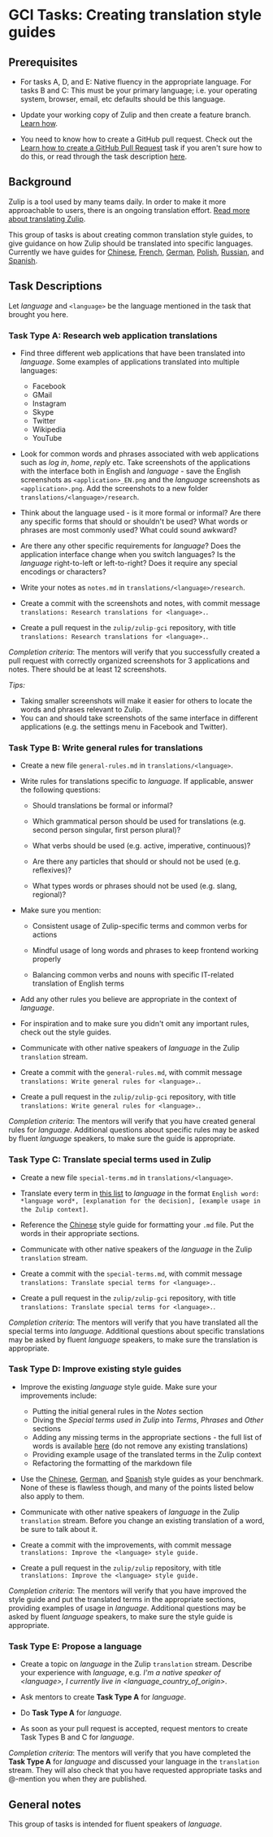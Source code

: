 # GCI Tasks: Creating translation style guides

## Prerequisites

* For tasks A, D, and E: Native fluency in the appropriate language. For
  tasks B and C: This must be your primary language; i.e. your operating
  system, browser, email, etc defaults should be this language.

* Update your working copy of Zulip and then create a feature branch. [Learn
  how](../../before-every-task.md).

* You need to know how to create a GitHub pull request. Check out the
  [Learn how to create a GitHub Pull Request](https://codein.withgoogle.com/tasks/6541581402243072/)
  task if you aren't sure how to do this, or read through the task description
  [here](submit-a-pull-request.md).

## Background

Zulip is a tool used by many teams daily. In order to make it more approachable
to users, there is an ongoing translation effort. [Read more about translating
Zulip](https://zulip.readthedocs.io/en/latest/translating.html).

This group of tasks is about creating common translation style guides, to give
guidance on how Zulip should be translated into specific languages. Currently
we have guides for [Chinese](
https://zulip.readthedocs.io/en/latest/chinese.html), [French](
https://zulip.readthedocs.io/en/latest/french.html), [German](
https://zulip.readthedocs.io/en/latest/german.html), [Polish](
https://zulip.readthedocs.io/en/latest/polish.html), [Russian](
https://zulip.readthedocs.io/en/latest/russian.html), and [Spanish](
https://zulip.readthedocs.io/en/latest/spanish.html).

## Task Descriptions

Let *language* and `<language>` be the language mentioned in the task that
brought you here.

### Task Type A: Research web application translations

* Find three different web applications that have been translated into
*language*. Some examples of applications translated into multiple languages:
  * Facebook
  * GMail
  * Instagram
  * Skype
  * Twitter
  * Wikipedia
  * YouTube

* Look for common words and phrases associated with web applications such as
*log in*, *home*, *reply* etc. Take screenshots of the applications with the
interface both in English and *language* - save the English screenshots as
`<application>_EN.png` and the *language* screenshots as `<application>.png`.
Add the screenshots to a new folder `translations/<language>/research`.

* Think about the language used - is it more formal or informal? Are there any
specific forms that should or shouldn't be used? What words or phrases are most
commonly used? What could sound awkward?

* Are there any other specific requirements for *language*? Does the
application interface change when you switch languages? Is the *language*
right-to-left or left-to-right? Does it require any special encodings or
characters?

* Write your notes as `notes.md` in `translations/<language>/research`.

* Create a commit with the screenshots and notes, with commit message
`translations: Research translations for <language>.`.

* Create a pull request in the `zulip/zulip-gci` repository, with title
`translations: Research translations for <language>.`.

*Completion criteria*: The mentors will verify that you successfully created a
pull request with correctly organized screenshots for 3 applications and notes.
There should be at least 12 screenshots.

*Tips:*
* Taking smaller screenshots will make it easier for others to locate the
words and phrases relevant to Zulip.
* You can and should take screenshots of the same interface in different applications
(e.g. the settings menu in Facebook and Twitter).

### Task Type B: Write general rules for translations

* Create a new file `general-rules.md` in `translations/<language>`.

* Write rules for translations specific to *language*. If applicable, answer
the following questions:

  * Should translations be formal or informal?

  * Which grammatical person should be used for translations (e.g. second person
    singular, first person plural)?

  * What verbs should be used (e.g. active, imperative, continuous)?

  * Are there any particles that should or should not be used (e.g. reflexives)?

  * What types words or phrases should not be used (e.g. slang, regional)?

* Make sure you mention:

  * Consistent usage of Zulip-specific terms and common verbs for actions

  * Mindful usage of long words and phrases to keep frontend working properly

  * Balancing common verbs and nouns with specific IT-related translation of
  English terms

* Add any other rules you believe are appropriate in the context of *language*.

* For inspiration and to make sure you didn't omit any important rules,
check out the style guides.

* Communicate with other native speakers of *language* in the Zulip
`translation` stream.

* Create a commit with the `general-rules.md`, with commit message  `translations:
Write general rules for <language>.`.

* Create a pull request in the `zulip/zulip-gci` repository, with title
`translations: Write general rules for <language>.`.

*Completion criteria*: The mentors will verify that you have created general
rules for *language*. Additional questions about specific rules may be asked by
fluent *language* speakers, to make sure the guide is appropriate.

### Task Type C: Translate special terms used in Zulip

* Create a new file `special-terms.md` in `translations/<language>`.

* Translate every term in [this list](translation-terms.md) to *language* in
the format `English word: *language word*, [explanation for the
decision], [example usage in the Zulip context]`.

* Reference the [Chinese](https://zulip.readthedocs.io/en/latest/chinese.html)
style guide for formatting your `.md` file. Put the words in their appropriate
sections.

* Communicate with other native speakers of the *language* in the Zulip
`translation` stream.

* Create a commit with the `special-terms.md`, with commit message  `translations:
Translate special terms for <language>.`.

* Create a pull request in the `zulip/zulip-gci` repository, with title
`translations: Translate special terms for <language>.`.

*Completion criteria*: The mentors will verify that you have translated all the
special terms into *language*. Additional questions about specific translations
may be asked by fluent *language* speakers, to make sure the translation is
appropriate.

### Task Type D: Improve existing style guides

* Improve the existing *language* style guide. Make sure your improvements include:

  * Putting the initial general rules in the *Notes* section
  * Diving the *Special terms used in Zulip* into *Terms*, *Phrases* and *Other*
  sections
  * Adding any missing terms in the appropriate sections - the full list of words
  is available [here](translation-terms.md) (do not remove any existing
  translations)
  * Providing example usage of the translated terms in the Zulip context
  * Refactoring the formatting of the markdown file

* Use the [Chinese](
https://zulip.readthedocs.io/en/latest/chinese.html), [German](
https://zulip.readthedocs.io/en/latest/german.html), and [Spanish](
https://zulip.readthedocs.io/en/latest/spanish.html) style guides as
your benchmark. None of these is flawless though, and many of the
points listed below also apply to them.

* Communicate with other native speakers of *language* in the Zulip
`translation` stream. Before you change an existing translation of a word, be
sure to talk about it.

* Create a commit with the improvements, with commit message `translations:
Improve the <language> style guide.`

* Create a pull request in the `zulip/zulip` repository, with title `translations:
 Improve the <language> style guide.`

*Completion criteria*: The mentors will verify that you have improved the style
guide and put the translated terms in the appropriate sections, providing
examples of usage in *language*. Additional questions may be asked by fluent
*language* speakers, to make sure the style guide is appropriate.

### Task Type E: Propose a language

* Create a topic on *language* in the Zulip `translation` stream. Describe
your experience with *language*, e.g. *I'm a native speaker of \<language\>,
I currently live in \<language_country_of_origin\>*.

* Ask mentors to create **Task Type A** for *language*.

* Do **Task Type A** for *language*.

* As soon as your pull request is accepted, request mentors to create Task Types
B and C for *language*.

*Completion criteria*: The mentors will verify that you have completed the
**Task Type A** for *language* and discussed your language in the `translation`
stream. They will also check that you have requested appropriate tasks and
@-mention you when they are published.

## General notes

This group of tasks is intended for fluent speakers of *language*.
